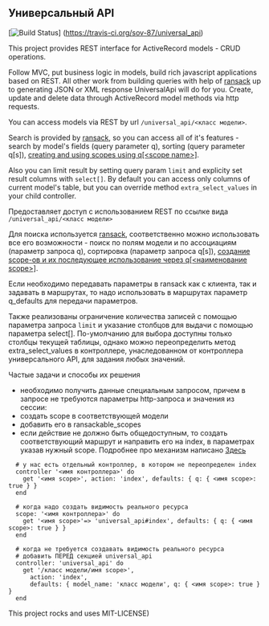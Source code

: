 Универсальный API
-----------------
[![Build Status]((https://travis-ci.org/sov-87/universal_api.svg))]
(https://travis-ci.org/sov-87/universal_api)

This project provides REST interface for ActiveRecord models - CRUD operations.

Follow MVC, put business logic in models, build rich javascript applications based on REST.
All other work from building queries with help of [ransack](https://github.com/activerecord-hackery/ransack)
up to generating JSON or XML response UniversalApi will do for you.
Create, update and delete data through ActiveRecord model methods via http requests.

You can access models via REST by url `/universal_api/<класс модели>`.

Search is provided by [ransack](https://github.com/activerecord-hackery/ransack), so you can access all of it's features - search by model's fields (query parameter q), sorting (query parameter q[s]), [creating and using scopes using q[\<scope name\>]](https://github.com/activerecord-hackery/ransack#using-scopesclass-methods).

Also you can limit result by setting query param `limit` and explicity set result columns with `select[]`.
By default you can access only columns of current model's table,
but you can override method `extra_select_values` in your child controller.


Предоставляет доступ с использованием REST по ссылке вида `/universal_api/<класс модели>`

Для поиска используется [ransack](https://github.com/activerecord-hackery/ransack),
соответственно можно использовать все его возможности - поиск по полям модели и по ассоциациям (параметр запроса q),
сортировка (параметр запроса q[s]),
[создание scope-ов и их последующее использование через q[\<наименование scope\>]](https://github.com/activerecord-hackery/ransack#using-scopesclass-methods).

Если необходимо передавать параметры в ransack как с клиента, так и задавать в маршрутах,
то надо использовать в маршрутах параметр q_defaults для передачи параметров.

Также реализованы ограничение количества записей с помощью параметра запроса `limit` и указание столбцов для выдачи с помощью параметра select[].
По-умолчанию для выбора доступны только столбцы текущей таблицы,
однако можно переопределить метод extra_select_values в контроллере,
унаследованном от контроллера универсального API, для задания любых значений.

Частые задачи и способы их решения
 - необходимо получить данные специальным запросом, причем в запросе не требуются параметры http-запроса и значения из сессии:
 - создать scope в соответствующей модели
 - добавить его в ransackable_scopes
 - если действие не должно быть общедоступным, то создать соответствующий маршрут и направить его на index, в параметрах указав нужный scope. Подробнее про механизм написано [Здесь](https://github.com/activerecord-hackery/ransack#using-scopesclass-methods)
```
  # у нас есть отдельный контроллер, в котором не переопределен index
  controller '<имя контроллера>' do
    get '<имя scope>', action: 'index', defaults: { q: { <имя scope>: true } }
  end

  # когда надо создать видимость реального ресурса
  scope: '<имя контроллера>' do
    get '<имя scope>'=> 'universal_api#index', defaults: { q: { <имя scope>: true } }
  end

  # когда не требуется создавать видимость реального ресурса
  # добавить ПЕРЕД секцией universal_api
  controller: 'universal_api' do
    get '/класс модели/имя scope>',
      action: 'index',
      defaults: { model_name: 'класс модели', q: { <имя scope>: true } }
  end
```

This project rocks and uses MIT-LICENSE)
